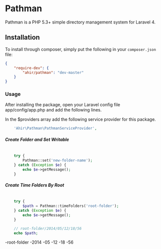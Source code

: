 # Pathman

Pathman is a PHP 5.3+ simple directory management system for Laravel 4.

## Installation

To install through composer, simply put the following in your `composer.json` file:

```json
{
	"require-dev": {
		"ahir/pathman": "dev-master"
	}
}
```

### Usage

After installing the package, open your Laravel config file app/config/app.php and add the following lines.

In the $providers array add the following service provider for this package.

```php
	'Ahir\Pathman\PathmanServiceProvider',
```

##### Create Folder and Set Writable

```php
	
	try {
		Pathman::set('new-folder-name');
	} catch (Exception $e) {
		echo $e->getMessage();
	}


```

##### Create Time Folders By Root


```php
	
	try {
		$path = Pathman::timeFolders('root-folder');
	} catch (Exception $e) {
		echo $e->getMessage();
	}

	// root-folder/2014/05/12/18/56
	echo $path;


```

-root-folder
  -2014
    -05
	  -12
	    -18
	      -56

